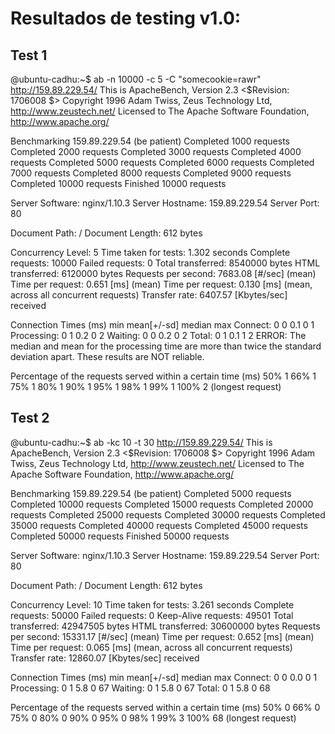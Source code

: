 # Resultados de testing v1.0:

## Test 1

@ubuntu-cadhu:~$ ab -n 10000 -c 5 -C "somecookie=rawr" http://159.89.229.54/
This is ApacheBench, Version 2.3 <$Revision: 1706008 $>
Copyright 1996 Adam Twiss, Zeus Technology Ltd, http://www.zeustech.net/
Licensed to The Apache Software Foundation, http://www.apache.org/

Benchmarking 159.89.229.54 (be patient)
Completed 1000 requests
Completed 2000 requests
Completed 3000 requests
Completed 4000 requests
Completed 5000 requests
Completed 6000 requests
Completed 7000 requests
Completed 8000 requests
Completed 9000 requests
Completed 10000 requests
Finished 10000 requests


Server Software:        nginx/1.10.3
Server Hostname:        159.89.229.54
Server Port:            80

Document Path:          /
Document Length:        612 bytes

Concurrency Level:      5
Time taken for tests:   1.302 seconds
Complete requests:      10000
Failed requests:        0
Total transferred:      8540000 bytes
HTML transferred:       6120000 bytes
Requests per second:    7683.08 [#/sec] (mean)
Time per request:       0.651 [ms] (mean)
Time per request:       0.130 [ms] (mean, across all concurrent requests)
Transfer rate:          6407.57 [Kbytes/sec] received

Connection Times (ms)
              min  mean[+/-sd] median   max
Connect:        0    0   0.1      0       1
Processing:     0    1   0.2      0       2
Waiting:        0    0   0.2      0       2
Total:          0    1   0.1      1       2
ERROR: The median and mean for the processing time are more than twice the standard
       deviation apart. These results are NOT reliable.

Percentage of the requests served within a certain time (ms)
  50%      1
  66%      1
  75%      1
  80%      1
  90%      1
  95%      1
  98%      1
  99%      1
 100%      2 (longest request)
 
 
 
## Test 2

@ubuntu-cadhu:~$ ab -kc 10 -t 30 http://159.89.229.54/
This is ApacheBench, Version 2.3 <$Revision: 1706008 $>
Copyright 1996 Adam Twiss, Zeus Technology Ltd, http://www.zeustech.net/
Licensed to The Apache Software Foundation, http://www.apache.org/

Benchmarking 159.89.229.54 (be patient)
Completed 5000 requests
Completed 10000 requests
Completed 15000 requests
Completed 20000 requests
Completed 25000 requests
Completed 30000 requests
Completed 35000 requests
Completed 40000 requests
Completed 45000 requests
Completed 50000 requests
Finished 50000 requests


Server Software:        nginx/1.10.3
Server Hostname:        159.89.229.54
Server Port:            80

Document Path:          /
Document Length:        612 bytes

Concurrency Level:      10
Time taken for tests:   3.261 seconds
Complete requests:      50000
Failed requests:        0
Keep-Alive requests:    49501
Total transferred:      42947505 bytes
HTML transferred:       30600000 bytes
Requests per second:    15331.17 [#/sec] (mean)
Time per request:       0.652 [ms] (mean)
Time per request:       0.065 [ms] (mean, across all concurrent requests)
Transfer rate:          12860.07 [Kbytes/sec] received

Connection Times (ms)
              min  mean[+/-sd] median   max
Connect:        0    0   0.0      0       1
Processing:     0    1   5.8      0      67
Waiting:        0    1   5.8      0      67
Total:          0    1   5.8      0      68

Percentage of the requests served within a certain time (ms)
  50%      0
  66%      0
  75%      0
  80%      0
  90%      0
  95%      0
  98%      1
  99%      3
 100%     68 (longest request)
